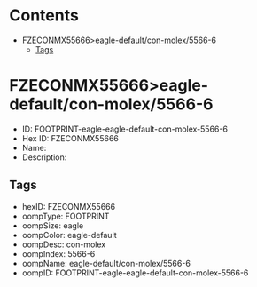 



Contents
========

* [FZECONMX55666>eagle-default/con-molex/5566-6](#fzeconmx55666eagle-defaultcon-molex5566-6)
	* [Tags](#tags)

# FZECONMX55666>eagle-default/con-molex/5566-6

- ID: FOOTPRINT-eagle-eagle-default-con-molex-5566-6
- Hex ID: FZECONMX55666
- Name: 
- Description: 

## Tags

- hexID: FZECONMX55666
- oompType: FOOTPRINT
- oompSize: eagle
- oompColor: eagle-default
- oompDesc: con-molex
- oompIndex: 5566-6
- oompName: eagle-default/con-molex/5566-6
- oompID: FOOTPRINT-eagle-eagle-default-con-molex-5566-6
